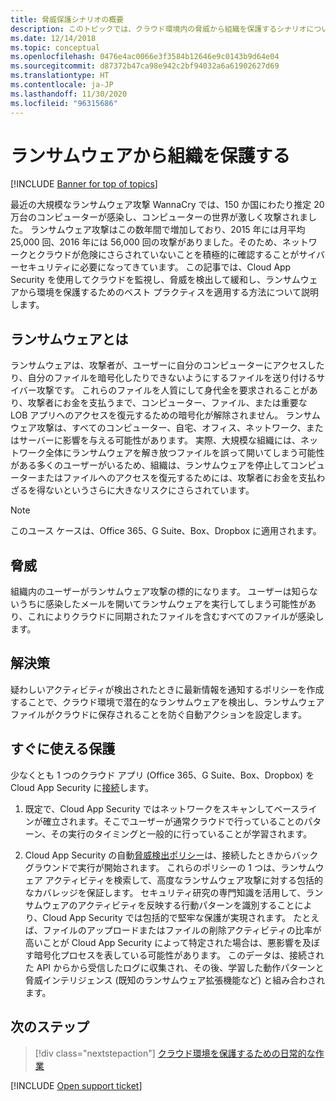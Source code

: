```yaml
---
title: 脅威保護シナリオの概要
description: このトピックでは、クラウド環境内の脅威から組織を保護するシナリオについて説明します。
ms.date: 12/14/2018
ms.topic: conceptual
ms.openlocfilehash: 0476e4ac0066e3f3584b12646e9c0143b9d64e04
ms.sourcegitcommit: d87372b47ca98e942c2bf94032a6a61902627d69
ms.translationtype: HT
ms.contentlocale: ja-JP
ms.lasthandoff: 11/30/2020
ms.locfileid: "96315686"
---
```

# <a name="protecting-your-organization-from-ransomware"></a>ランサムウェアから組織を保護する

[!INCLUDE [Banner for top of topics](includes/banner.md)]

最近の大規模なランサムウェア攻撃 WannaCry では、150 か国にわたり推定 20 万台のコンピューターが感染し、コンピューターの世界が激しく攻撃されました。 ランサムウェア攻撃はこの数年間で増加しており、2015 年には月平均 25,000 回、2016 年には 56,000 回の攻撃がありました。そのため、ネットワークとクラウドが危険にさらされていないことを積極的に確認することがサイバーセキュリティに必要になってきています。 この記事では、Cloud App Security を使用してクラウドを監視し、脅威を検出して緩和し、ランサムウェアから環境を保護するためのベスト プラクティスを適用する方法について説明します。

## <a name="what-is-ransomware"></a>ランサムウェアとは

ランサムウェアは、攻撃者が、ユーザーに自分のコンピューターにアクセスしたり、自分のファイルを暗号化したりできないようにするファイルを送り付けるサイバー攻撃です。 これらのファイルを人質にして身代金を要求されることがあり、攻撃者にお金を支払うまで、コンピューター、ファイル、または重要な LOB アプリへのアクセスを復元するための暗号化が解除されません。 ランサムウェア攻撃は、すべてのコンピューター、自宅、オフィス、ネットワーク、またはサーバーに影響を与える可能性があります。 実際、大規模な組織には、ネットワーク全体にランサムウェアを解き放つファイルを誤って開いてしまう可能性がある多くのユーザーがいるため、組織は、ランサムウェアを停止してコンピューターまたはファイルへのアクセスを復元するためには、攻撃者にお金を支払わざるを得ないというさらに大きなリスクにさらされています。

>[!NOTE]
> このユース ケースは、Office 365、G Suite、Box、Dropbox に適用されます。

## <a name="the-threat"></a>脅威

組織内のユーザーがランサムウェア攻撃の標的になります。 ユーザーは知らないうちに感染したメールを開いてランサムウェアを実行してしまう可能性があり、これによりクラウドに同期されたファイルを含むすべてのファイルが感染します。

## <a name="the-solution"></a>解決策

疑わしいアクティビティが検出されたときに最新情報を通知するポリシーを作成することで、クラウド環境で潜在的なランサムウェアを検出し、ランサムウェア ファイルがクラウドに保存されることを防ぐ自動アクションを設定します。

## <a name="out-of-the-box-protection"></a>すぐに使える保護

少なくとも 1 つのクラウド アプリ (Office 365、G Suite、Box、Dropbox) を Cloud App Security に[接続](enable-instant-visibility-protection-and-governance-actions-for-your-apps.md)します。

1. 既定で、Cloud App Security ではネットワークをスキャンしてベースラインが確立されます。そこでユーザーが通常クラウドで行っていることのパターン、その実行のタイミングと一般的に行っていることが学習されます。

2. Cloud App Security の自動[脅威検出ポリシー](anomaly-detection-policy.md)は、接続したときからバックグラウンドで実行が開始されます。 これらのポリシーの 1 つは、ランサムウェア アクティビティを検索して、高度なランサムウェア攻撃に対する包括的なカバレッジを保証します。 セキュリティ研究の専門知識を活用して、ランサムウェアのアクティビティを反映する行動パターンを識別することにより、Cloud App Security では包括的で堅牢な保護が実現されます。 たとえば、ファイルのアップロードまたはファイルの削除アクティビティの比率が高いことが Cloud App Security によって特定された場合は、悪影響を及ぼす暗号化プロセスを表している可能性があります。 このデータは、接続された API からから受信したログに収集され、その後、学習した動作パターンと脅威インテリジェンス (既知のランサムウェア拡張機能など) と組み合わされます。

## <a name="next-steps"></a>次のステップ

> [!div class="nextstepaction"]
> [クラウド環境を保護するための日常的な作業](daily-activities-to-protect-your-cloud-environment.md)

[!INCLUDE [Open support ticket](includes/support.md)]
